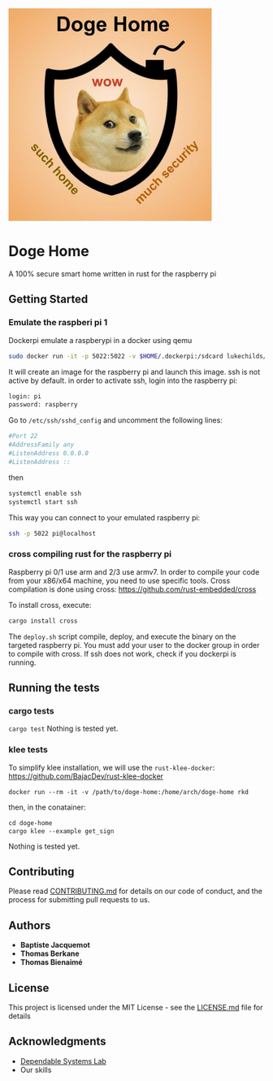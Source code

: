 <img src="./logo.jpg" width="400">

# Doge Home

A 100% secure smart home written in rust for the raspberry pi

## Getting Started

### Emulate the raspberi pi 1

Dockerpi emulate a raspberypi in a docker using qemu

```bash
sudo docker run -it -p 5022:5022 -v $HOME/.dockerpi:/sdcard lukechilds/dockerpi
```

It will create an image for the raspberry pi and launch this image.
ssh is not active by default. in order to activate ssh, login into the raspberry pi:

```bash
login: pi
password: raspberry
```

Go to `/etc/ssh/sshd_config` and uncomment the following lines:

```bash
#Port 22
#AddressFamily any
#ListenAddress 0.0.0.0
#ListenAddress ::
```

then

```bash
systemctl enable ssh
systemctl start ssh
```

This way you can connect to your emulated raspberry pi:

```bash
ssh -p 5022 pi@localhost
```

### cross compiling rust for the raspberry pi

Raspberry pi 0/1 use arm and 2/3 use armv7. In order to compile your code from your x86/x64 machine, you need to use specific tools.
Cross compilation is done using cross:
<https://github.com/rust-embedded/cross>

To install cross, execute:
```bash 
cargo install cross
```

The `deploy.sh` script compile, deploy, and execute the binary on the targeted raspberry pi. You must add your user to the docker group in order to compile with cross. If ssh does not work, check if you dockerpi is running.

## Running the tests

### cargo tests

`cargo test` 
Nothing is tested yet.

### klee tests


To simplify klee installation, we will use the `rust-klee-docker`: <https://github.com/BajacDev/rust-klee-docker>

```
docker run --rm -it -v /path/to/doge-home:/home/arch/doge-home rkd
```

then, in the conatainer:

```
cd doge-home
cargo klee --example get_sign
```

Nothing is tested yet.

## Contributing

Please read [CONTRIBUTING.md](CONTRIBUTING.md) for details on our code of conduct, and the process for submitting pull requests to us.

## Authors

* **Baptiste Jacquemot**
* **Thomas Berkane**
* **Thomas Bienaimé**

## License

This project is licensed under the MIT License - see the [LICENSE.md](LICENSE.md) file for details

## Acknowledgments

* [Dependable Systems Lab](https://dslab.epfl.ch/)
* Our skills